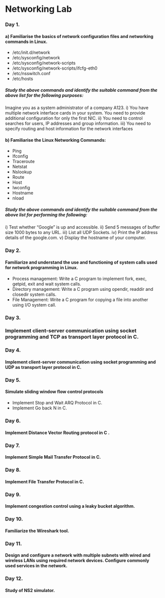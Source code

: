# Networking Lab
### Day 1. 
#### a) Familiarise the basics of network configuration files and networking commands in Linux.
  - /etc/init.d/network
  - /etc/sysconfig/network
  - /etc/sysconfig/network-scripts
  - /etc/sysconfig/network-scripts/ifcfg-eth0
  - /etc/nsswitch.conf
  - /etc/hosts
##### Study the above commands and identify the suitable command from the above list for the following purposes:
Imagine you as a system administrator of a company A123.
  i) You have multiple network interface cards in your system. You need to provide
  additional configuration for only the first NIC.
  ii) You need to control searches for users, IP addresses and group information.
  iii) You need to specify routing and host information for the network interfaces

#### b) Familiarise the Linux Networking Commands:
  - Ping
  - Ifconfig
  - Traceroute
  - Netstat
  - Nslookup
  - Route
  - Host
  - Iwconfig
  - Hostname
  - nload
##### Study the above commands and identify the suitable command from the above list for performing the following:
  i) Test whether “Google” is up and accessible.
  ii) Send 5 messages of buffer size 1000 bytes to any URL.
  iii) List all UDP Sockets.
  iv) Print the IP address details of the google.com.
  v) Display the hostname of your computer.

### Day 2. 
#### Familiarize and understand the use and functioning of system calls used for network programming in Linux.
  - Process management: Write a C program to implement fork, exec, getpid, exit and wait system calls.
  - Directory management: Write a C program using opendir, readdir and closedir system calls.
  - File Management: Write a C program for copying a file into another using I/O system call.

### Day 3. 
### Implement client-server communication using socket programming and TCP as transport layer protocol in C.

### Day 4. 
#### Implement client-server communication using socket programming and UDP as transport layer protocol in C.

### Day 5. 
#### Simulate sliding window flow control protocols
  - Implement Stop and Wait ARQ Protocol in C.
  - Implement Go back N in C.

### Day 6. 
#### Implement Distance Vector Routing protocol in C .

### Day 7. 
#### Implement Simple Mail Transfer Protocol in C.

### Day 8. 
#### Implement File Transfer Protocol in C.

### Day 9. 
#### Implement congestion control using a leaky bucket algorithm.

### Day 10. 
#### Familiarize the Wireshark tool.

### Day 11. 
#### Design and configure a network with multiple subnets with wired and wireless LANs using required network devices. Configure commonly used services in the network.

### Day 12. 
#### Study of NS2 simulator.
